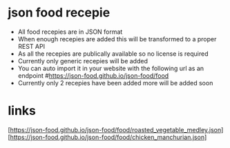 # json food recepie

- All food recepies are in JSON format
- When enough recepies are added this will be transformed to a proper REST API 
- As all the recepies are publically available so no license is required
- Currently only generic recepies will be added 
- You can auto import it in your website with the following url as an endpoint #https://json-food.github.io/json-food/food
- Currently only 2 recepies have been added more will be added soon





# links

[https://json-food.github.io/json-food/food/roasted_vegetable_medley.json]
[https://json-food.github.io/json-food/food/chicken_manchurian.json]
 

